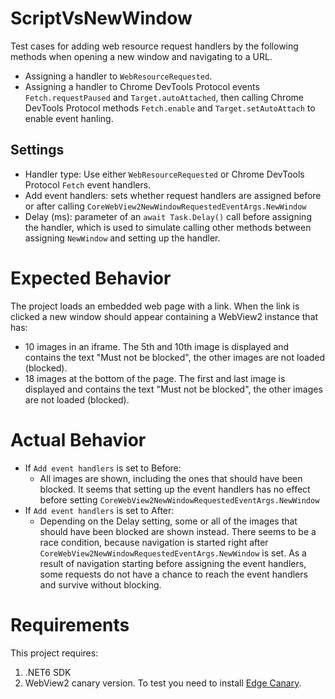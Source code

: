 # ScriptVsNewWindow

Test cases for adding web resource request handlers by the following methods when opening a new window and navigating to a URL.
- Assigning a handler to `WebResourceRequested`.
- Assigning a handler to Chrome DevTools Protocol events `Fetch.requestPaused` and `Target.autoAttached`, then calling Chrome DevTools Protocol methods `Fetch.enable` and `Target.setAutoAttach` to enable event hanling.

## Settings
- Handler type: Use either `WebResourceRequested` or Chrome DevTools Protocol `Fetch` event handlers.
- Add event handlers: sets whether request handlers are assigned before or after calling `CoreWebView2NewWindowRequestedEventArgs.NewWindow`
- Delay (ms): parameter of an `await Task.Delay()` call before assigning the handler, which is used to simulate calling other methods between assigning `NewWindow` and setting up the handler.

# Expected Behavior
The project loads an embedded web page with a link. When the link is clicked a new window should appear containing a WebView2 instance that has:
  - 10 images in an iframe. The 5th and 10th image is displayed and contains the text "Must not be blocked", the other images are not loaded (blocked).
  - 18 images at the bottom of the page. The first and last image is displayed and contains the text "Must not be blocked", the other images are not loaded (blocked).

# Actual Behavior
- If `Add event handlers` is set to Before:
   + All images are shown, including the ones that should have been blocked. It seems that setting up the event handlers has no effect before setting `CoreWebView2NewWindowRequestedEventArgs.NewWindow`
- If `Add event handlers` is set to After:
   + Depending on the Delay setting, some or all of the images that should have been blocked are shown instead. There seems to be a race condition, because navigation is started right after `CoreWebView2NewWindowRequestedEventArgs.NewWindow` is set. As a result of navigation starting before assigning the event handlers, some requests do not have a chance to reach the event handlers and survive without blocking.

# Requirements
This project requires:
  1. .NET6 SDK
  2. WebView2 canary version. To test you need to install [Edge Canary](https://www.microsoftedgeinsider.com/en-us/download/canary).
